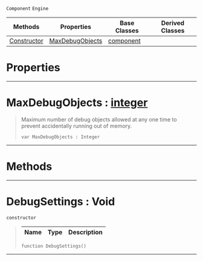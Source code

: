  `Component` `Engine`



|Methods|Properties|Base Classes|Derived Classes|
|---|---|---|---|
|[ Constructor](https://github.com/zeroengineteam/ZeroDocs/blob/master/code_reference/class_reference/debugsettings.markdown#debugsettings-void)|[ MaxDebugObjects](https://github.com/zeroengineteam/ZeroDocs/blob/master/code_reference/class_reference/debugsettings.markdown#maxdebugobjects-zero-eng)|[component](https://github.com/zeroengineteam/ZeroDocs/blob/master/code_reference/class_reference/component.markdown)| |


 #  Properties


---  
 #  MaxDebugObjects : [integer](https://github.com/zeroengineteam/ZeroDocs/blob/master/code_reference/nada_base_types/integer.markdown)

> Maximum number of debug objects allowed at any one time to prevent accidentally running out of memory.
> ``` lang=cpp, name=Nada
> var MaxDebugObjects : Integer


---  
 #  Methods


---  
 #  DebugSettings : Void

 `constructor`

> 
> |Name|Type|Description|
> |---|---|---|
> ``` lang=cpp, name=Nada
> function DebugSettings()
> ``` 


---  
 

 